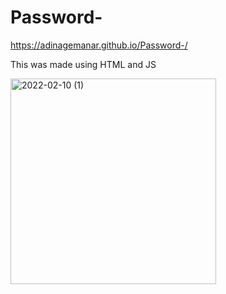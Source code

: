 # Password- 
https://adinagemanar.github.io/Password-/

This was made using HTML and JS

<img width="329" alt="2022-02-10 (1)" src="https://user-images.githubusercontent.com/99344776/153481028-80523999-b8a5-4994-9fca-74252b174816.png">
